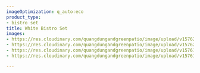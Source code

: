 ```yaml
---
imageOptimization: q_auto:eco
product_type:
- bistro set
title: White Bistro Set
images:
- https://res.cloudinary.com/quangdungandgreenpatio/image/upload/v1576202705/posts/7ef4eaac0469fd37a478_kclj7m.jpg
- https://res.cloudinary.com/quangdungandgreenpatio/image/upload/v1576202704/posts/2c113a06dfc3269d7fd2_1_exomnt.jpg
- https://res.cloudinary.com/quangdungandgreenpatio/image/upload/v1576199933/posts/Capture_4_nhayb2.jpg
- https://res.cloudinary.com/quangdungandgreenpatio/image/upload/v1576199900/posts/20190525_095856_2_q2tfxn.jpg

---
```

